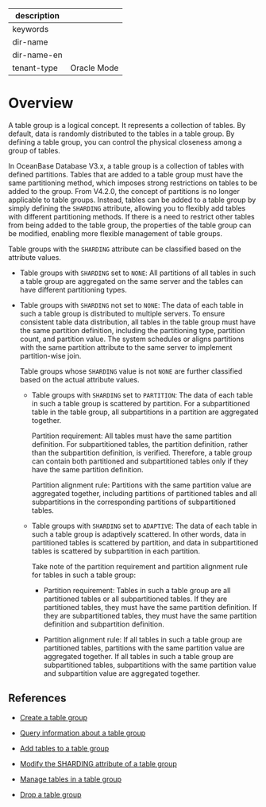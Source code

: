 |description||
|---|---|
|keywords||
|dir-name||
|dir-name-en||
|tenant-type|Oracle Mode|

# Overview

A table group is a logical concept. It represents a collection of tables. By default, data is randomly distributed to the tables in a table group. By defining a table group, you can control the physical closeness among a group of tables.

In OceanBase Database V3.x, a table group is a collection of tables with defined partitions. Tables that are added to a table group must have the same partitioning method, which imposes strong restrictions on tables to be added to the group. From V4.2.0, the concept of partitions is no longer applicable to table groups. Instead, tables can be added to a table group by simply defining the `SHARDING` attribute, allowing you to flexibly add tables with different partitioning methods. If there is a need to restrict other tables from being added to the table group, the properties of the table group can be modified, enabling more flexible management of table groups.

Table groups with the `SHARDING` attribute can be classified based on the attribute values.

* Table groups with `SHARDING` set to `NONE`: All partitions of all tables in such a table group are aggregated on the same server and the tables can have different partitioning types.

* Table groups with `SHARDING` not set to `NONE`: The data of each table in such a table group is distributed to multiple servers. To ensure consistent table data distribution, all tables in the table group must have the same partition definition, including the partitioning type, partition count, and partition value. The system schedules or aligns partitions with the same partition attribute to the same server to implement partition-wise join.

   Table groups whose `SHARDING` value is not `NONE` are further classified based on the actual attribute values.

   * Table groups with `SHARDING` set to `PARTITION`: The data of each table in such a table group is scattered by partition. For a subpartitioned table in the table group, all subpartitions in a partition are aggregated together.

      Partition requirement: All tables must have the same partition definition. For subpartitioned tables, the partition definition, rather than the subpartition definition, is verified. Therefore, a table group can contain both partitioned and subpartitioned tables only if they have the same partition definition.

      Partition alignment rule: Partitions with the same partition value are aggregated together, including partitions of partitioned tables and all subpartitions in the corresponding partitions of subpartitioned tables.

   * Table groups with `SHARDING` set to `ADAPTIVE`: The data of each table in such a table group is adaptively scattered. In other words, data in partitioned tables is scattered by partition, and data in subpartitioned tables is scattered by subpartition in each partition.

      Take note of the partition requirement and partition alignment rule for tables in such a table group:

      * Partition requirement: Tables in such a table group are all partitioned tables or all subpartitioned tables. If they are partitioned tables, they must have the same partition definition. If they are subpartitioned tables, they must have the same partition definition and subpartition definition.

      * Partition alignment rule: If all tables in such a table group are partitioned tables, partitions with the same partition value are aggregated together. If all tables in such a table group are subpartitioned tables, subpartitions with the same partition value and subpartition value are aggregated together.

## References

* [Create a table group](../300.manage-table-groups-of-oracle-mode/200.create-a-table-group-of-oracle-mode.md)

* [Query information about a table group](../300.manage-table-groups-of-oracle-mode/300.view-the-information-of-a-table-group-of-oracle-mode.md)

* [Add tables to a table group](../300.manage-table-groups-of-oracle-mode/400.add-tables-to-a-table-group-of-oracle-mode.md)

* [Modify the SHARDING attribute of a table group](../300.manage-table-groups-of-oracle-mode/500.modify-the-sharding-attribute-ot-a-table-group-of-oracle-mode.md)

* [Manage tables in a table group](../300.manage-table-groups-of-oracle-mode/600.manage-tables-within-a-table-group-of-oracle-mode.md)

* [Drop a table group](../300.manage-table-groups-of-oracle-mode/700.delete-a-table-group-of-oracle-mode.md)
